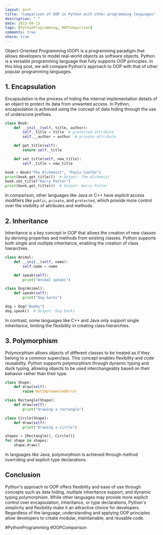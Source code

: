 ```yaml
---
layout: post
title: "Comparison of OOP in Python with other programming languages"
description: " "
date: 2023-09-13
tags: [PythonProgramming, OOPComparison]
comments: true
share: true
---
```


Object-Oriented Programming (OOP) is a programming paradigm that allows developers to model real-world objects as software objects. Python is a versatile programming language that fully supports OOP principles. In this blog post, we will compare Python's approach to OOP with that of other popular programming languages.

## 1. Encapsulation

Encapsulation is the process of hiding the internal implementation details of an object to protect its data from unwanted access. In Python, encapsulation is achieved using the concept of data hiding through the use of underscore prefixes.

```python
class Book:
    def __init__(self, title, author):
        self._title = title  # protected attribute
        self.__author = author  # private attribute

    def get_title(self):
        return self._title

    def set_title(self, new_title):
        self._title = new_title

book = Book("The Alchemist", "Paulo Coelho")
print(book.get_title())  # Output: The Alchemist
book.set_title("Harry Potter")
print(book.get_title())  # Output: Harry Potter
```

In comparison, other languages like Java or C++ have explicit access modifiers like `public`, `private`, and `protected`, which provide more control over the visibility of attributes and methods.

## 2. Inheritance

Inheritance is a key concept in OOP that allows the creation of new classes by deriving properties and methods from existing classes. Python supports both single and multiple inheritance, enabling the creation of class hierarchies.

```python
class Animal:
    def __init__(self, name):
        self.name = name

    def speak(self):
        print("Animal speaks")

class Dog(Animal):
    def speak(self):
        print("Dog barks")

dog = Dog("Buddy")
dog.speak()  # Output: Dog barks
```

In contrast, some languages like C++ and Java only support single inheritance, limiting the flexibility in creating class hierarchies.

## 3. Polymorphism

Polymorphism allows objects of different classes to be treated as if they belong to a common superclass. This concept enables flexibility and code reusability. Python supports polymorphism through dynamic typing and duck typing, allowing objects to be used interchangeably based on their behavior rather than their type.

```python
class Shape:
    def draw(self):
        raise NotImplementedError

class Rectangle(Shape):
    def draw(self):
        print("Drawing a rectangle")

class Circle(Shape):
    def draw(self):
        print("Drawing a circle")

shapes = [Rectangle(), Circle()]
for shape in shapes:
    shape.draw()
```

In languages like Java, polymorphism is achieved through method overriding and explicit type declarations.

## Conclusion

Python's approach to OOP offers flexibility and ease of use through concepts such as data hiding, multiple inheritance support, and dynamic typing polymorphism. While other languages may provide more explicit control over encapsulation, inheritance, or type declarations, Python's simplicity and flexibility make it an attractive choice for developers. Regardless of the language, understanding and applying OOP principles allow developers to create modular, maintainable, and reusable code.

#PythonProgramming #OOPComparison